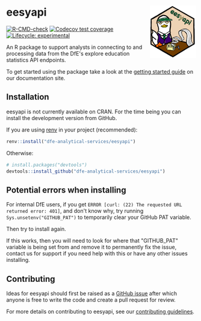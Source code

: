 # eesyapi <a href="http://dfe-analytical-services.github.io/eesyapi/"><img src="man/figures/logo.png" align="right" height="138" /></a>

<!-- badges: start -->
[![R-CMD-check](https://github.com/dfe-analytical-services/eesyapi/actions/workflows/R-CMD-check.yaml/badge.svg)](https://github.com/dfe-analytical-services/eesyapi/actions/workflows/R-CMD-check.yaml)
[![Codecov test coverage](https://codecov.io/gh/dfe-analytical-services/eesyapi/branch/main/graph/badge.svg)](https://app.codecov.io/gh/dfe-analytical-services/eesyapi?branch=main)
[![Lifecycle: experimental](https://img.shields.io/badge/lifecycle-experimental-orange.svg)](https://lifecycle.r-lib.org/articles/stages.html#experimental)
<!-- badges: end -->

An R package to support analysts in connecting to and processing data from the DfE's explore education statistics API endpoints.

To get started using the package take a look at the [getting started guide](https://dfe-analytical-services.github.io/eesyapi/articles/eesyapi.html) on our documentation site.

## Installation

eesyapi is not currently available on CRAN. For the time being you can
install the development version from GitHub.

If you are using
[renv](https://rstudio.github.io/renv/articles/renv.html) in your
project (recommended):

``` r
renv::install("dfe-analytical-services/eesyapi")
```

Otherwise:

``` r
# install.packages("devtools")
devtools::install_github("dfe-analytical-services/eesyapi")
```

## Potential errors when installing

For internal DfE users, if you get `ERROR [curl: (22) The requested URL returned error: 401]`, 
and don't know why, try running `Sys.unsetenv("GITHUB_PAT")` to temporarily clear your 
GitHub PAT variable.

Then try to install again. 

If this works, then you will need to look for where that "GITHUB_PAT" variable 
is being set from and remove it to permanently fix the issue, contact us for 
support if you need help with this or have any other issues installing.

## Contributing

Ideas for eesyapi should first be raised as a [GitHub
issue](https://github.com/dfe-analytical-services/eesyapi) after which
anyone is free to write the code and create a pull request for review.

For more details on contributing to eesyapi, see our [contributing
guidelines](https://dfe-analytical-services.github.io/eesyapi/CONTRIBUTING.html).
